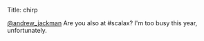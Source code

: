 Title: chirp

<a href="http://twitter.com/andrew_jackman">@andrew_jackman</a> Are you also at #scalax? I'm too busy this year, unfortunately.
